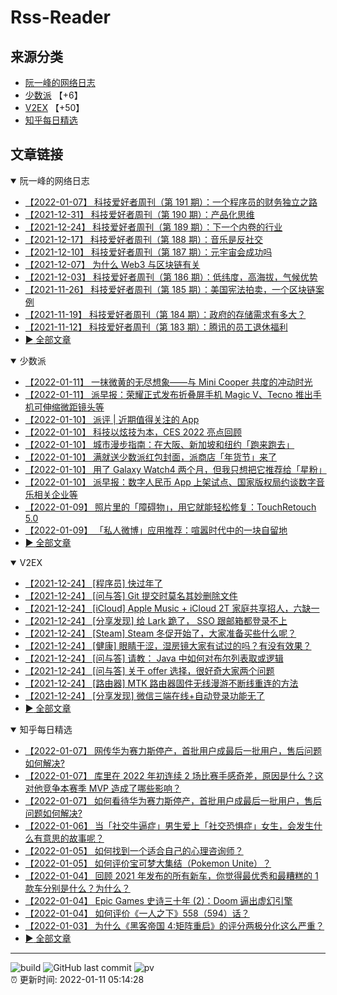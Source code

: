 # Rss-Reader

## 来源分类

* [阮一峰的网络日志](#阮一峰的网络日志)
* [少数派](#少数派) 【+6】
* [V2EX](#V2EX) 【+50】
* [知乎每日精选](#知乎每日精选)

## 文章链接

<details open>
    <summary id="阮一峰的网络日志">
     阮一峰的网络日志
    </summary>


* [【2022-01-07】 科技爱好者周刊（第 191 期）：一个程序员的财务独立之路](http://www.ruanyifeng.com/blog/2022/01/weekly-issue-191.html)
* [【2021-12-31】 科技爱好者周刊（第 190 期）：产品化思维](http://www.ruanyifeng.com/blog/2021/12/weekly-issue-190.html)
* [【2021-12-24】 科技爱好者周刊（第 189 期）：下一个内卷的行业](http://www.ruanyifeng.com/blog/2021/12/weekly-issue-189.html)
* [【2021-12-17】 科技爱好者周刊（第 188 期）：音乐是反社交](http://www.ruanyifeng.com/blog/2021/12/weekly-issue-188.html)
* [【2021-12-10】 科技爱好者周刊（第 187 期）：元宇宙会成功吗](http://www.ruanyifeng.com/blog/2021/12/weekly-issue-187.html)
* [【2021-12-07】 为什么 Web3 与区块链有关](http://www.ruanyifeng.com/blog/2021/12/web3.html)
* [【2021-12-03】 科技爱好者周刊（第 186 期）：低纬度，高海拔，气候优势](http://www.ruanyifeng.com/blog/2021/12/weekly-issue-186.html)
* [【2021-11-26】 科技爱好者周刊（第 185 期）：美国宪法拍卖，一个区块链案例](http://www.ruanyifeng.com/blog/2021/11/weekly-issue-185.html)
* [【2021-11-19】 科技爱好者周刊（第 184 期）：政府的存储需求有多大？](http://www.ruanyifeng.com/blog/2021/11/weekly-issue-184.html)
* [【2021-11-12】 科技爱好者周刊（第 183 期）：腾讯的员工退休福利](http://www.ruanyifeng.com/blog/2021/11/weekly-issue-183.html)
* [:arrow_forward: 全部文章](data/阮一峰的网络日志.md)
</details>

<details open>
    <summary id="少数派">
     少数派
    </summary>


* [【2022-01-11】 一抹微黄的无尽想象——与 Mini Cooper 共度的冲动时光](https://sspai.com/post/65185)
* [【2022-01-11】 派早报：荣耀正式发布折叠屏手机 Magic V、Tecno 推出手机可伸缩微距镜头等](https://sspai.com/post/70890)
* [【2022-01-10】 派评 | 近期值得关注的 App](https://sspai.com/post/70881)
* [【2022-01-10】 科技以炫技为本，CES 2022 亮点回顾](https://sspai.com/post/70851)
* [【2022-01-10】 城市漫步指南：在大阪、新加坡和纽约「跑来跑去」](https://sspai.com/post/70661)
* [【2022-01-10】 满就送少数派红包封面，派商店「年货节」来了](https://sspai.com/post/70857)
* [【2022-01-10】 用了 Galaxy Watch4 两个月，但我只想把它推荐给「星粉」](https://sspai.com/post/70741)
* [【2022-01-10】 派早报：数字人民币 App 上架试点、国家版权局约谈数字音乐相关企业等](https://sspai.com/post/70866)
* [【2022-01-09】 照片里的「障碍物」，用它就能轻松修复：TouchRetouch 5.0](https://sspai.com/post/70730)
* [【2022-01-09】 「私人微博」应用推荐：喧嚣时代中的一块自留地](https://sspai.com/post/70739)
* [:arrow_forward: 全部文章](data/少数派.md)
</details>

<details open>
    <summary id="V2EX">
     V2EX
    </summary>


* [【2021-12-24】 [程序员] 快过年了](https://www.v2ex.com/t/824201)
* [【2021-12-24】 [问与答] Git 提交时莫名其妙删除文件](https://www.v2ex.com/t/824200)
* [【2021-12-24】 [iCloud] Apple Music + iCloud 2T 家庭共享招人，六缺一](https://www.v2ex.com/t/824199)
* [【2021-12-24】 [分享发现] 给 Lark 跪了， SSO 跟邮箱都登录不上](https://www.v2ex.com/t/824198)
* [【2021-12-24】 [Steam] Steam 冬促开始了，大家准备买些什么呢？](https://www.v2ex.com/t/824197)
* [【2021-12-24】 [健康] 眼睛干涩，湿房镜大家有试过的吗？有没有效果？](https://www.v2ex.com/t/824196)
* [【2021-12-24】 [问与答] 请教： Java 中如何对布尔列表取或逻辑](https://www.v2ex.com/t/824194)
* [【2021-12-24】 [问与答] 关于 offer 选择，很好奇大家两个问题](https://www.v2ex.com/t/824192)
* [【2021-12-24】 [路由器] MTK 路由器固件无线漫游不断线重连的方法](https://www.v2ex.com/t/824191)
* [【2021-12-24】 [分享发现] 微信三端在线+自动登录功能无了](https://www.v2ex.com/t/824190)
* [:arrow_forward: 全部文章](data/V2EX.md)
</details>

<details open>
    <summary id="知乎每日精选">
     知乎每日精选
    </summary>


* [【2022-01-07】 网传华为赛力斯停产，首批用户成最后一批用户，售后问题如何解决?](http://www.zhihu.com/question/509823711/answer/2300589425?utm_campaign=rss&utm_medium=rss&utm_source=rss&utm_content=title)
* [【2022-01-07】 库里在 2022 年初连续 2 场比赛手感奇差，原因是什么？这对他竞争本赛季 MVP 造成了哪些影响？](http://www.zhihu.com/question/510128037/answer/2301716848?utm_campaign=rss&utm_medium=rss&utm_source=rss&utm_content=title)
* [【2022-01-07】 如何看待华为赛力斯停产，首批用户成最后一批用户，售后问题如何解决?](http://www.zhihu.com/question/509823711/answer/2300589425?utm_campaign=rss&utm_medium=rss&utm_source=rss&utm_content=title)
* [【2022-01-06】 当「社交牛逼症」男生爱上「社交恐惧症」女生，会发生什么有意思的故事呢？](http://www.zhihu.com/question/499623438/answer/2232133486?utm_campaign=rss&utm_medium=rss&utm_source=rss&utm_content=title)
* [【2022-01-05】 如何找到一个适合自己的心理咨询师？](http://www.zhihu.com/question/22077989/answer/2297303182?utm_campaign=rss&utm_medium=rss&utm_source=rss&utm_content=title)
* [【2022-01-05】 如何评价宝可梦大集结（Pokemon Unite）？](http://www.zhihu.com/question/403295295/answer/2296736994?utm_campaign=rss&utm_medium=rss&utm_source=rss&utm_content=title)
* [【2022-01-04】 回顾 2021 年发布的所有新车，你觉得最优秀和最糟糕的 1 款车分别是什么？为什么？](http://www.zhihu.com/question/509777293/answer/2297608897?utm_campaign=rss&utm_medium=rss&utm_source=rss&utm_content=title)
* [【2022-01-04】 Epic Games 史诗三十年 (2)：Doom 逼出虚幻引擎](http://zhuanlan.zhihu.com/p/452939468?utm_campaign=rss&utm_medium=rss&utm_source=rss&utm_content=title)
* [【2022-01-04】 如何评价《一人之下》558（594）话？](http://www.zhihu.com/question/509221485/answer/2293263461?utm_campaign=rss&utm_medium=rss&utm_source=rss&utm_content=title)
* [【2022-01-03】 为什么《黑客帝国 4:矩阵重启》的评分两极分化这么严重？](http://www.zhihu.com/question/508041621/answer/2295004224?utm_campaign=rss&utm_medium=rss&utm_source=rss&utm_content=title)
* [:arrow_forward: 全部文章](data/知乎每日精选.md)
</details>


---

![build](https://github.com/LikaiLee/rss-reader/workflows/rss%20reader/badge.svg)
![GitHub last commit](https://img.shields.io/github/last-commit/likailee/rss-reader)
![pv](https://pageview.vercel.app/?github_user=likailee) <br>
:alarm_clock: 更新时间: 2022-01-11 05:14:28